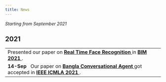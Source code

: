 ```yaml
---
title: News
---
```


*Starting from September 2021* <br/>

## 2021
<table>
<tr><td>Presented our paper on <a href="https://arxiv.org/pdf/2107.07576.pdf"> <b>Real Time Face Recognition</b> </a> in <a href="https://confbim.com/"> <b>BIM 2021 </b></a>. <br/></td></tr>
<tr><td> <b>14-Sep</b> &nbsp; Our paper on <a href="https://arxiv.org/pdf/2107.05541.pdf"> <b>Bangla Conversational Agent</b> </a> got accepted in <a href="https://www.icmla-conference.org/icmla21/index.html"> <b>IEEE ICMLA 2021 </b></a>. <br/></td></tr>
</table>




